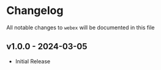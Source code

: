 # Changelog

All notable changes to `webex` will be documented in this file

## v1.0.0 - 2024-03-05

- Initial Release
